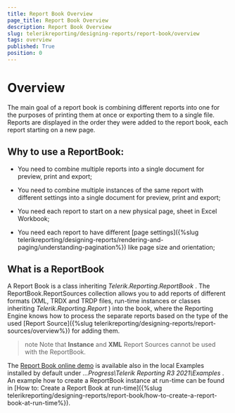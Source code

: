```yaml
---
title: Report Book Overview
page_title: Report Book Overview
description: Report Book Overview
slug: telerikreporting/designing-reports/report-book/overview
tags: overview
published: True
position: 0
---
```


# Overview



The main goal of a report book is combining different reports into one for the purposes of printing them at once or exporting them to a single file. Reports are displayed in the order they were added to the report book, each report starting on a new page.       

## Why to use a ReportBook:

* You need to combine multiple reports into a single document for preview, print and export;

* You need to combine multiple instances of the same report with different settings into a single document for preview, print and export;

* You need each report to start on a new physical page, sheet in Excel Workbook;

* You need each report to have different [page settings]({%slug telerikreporting/designing-reports/rendering-and-paging/understanding-pagination%}) like page size and orientation;             

## What is a ReportBook

A Report Book is a class inheriting *Telerik.Reporting.ReportBook* . The ReportBook.ReportSources collection allows you to add reports of different formats (XML, TRDX and TRDP files, run-time instances or classes inheriting *Telerik.Reporting.Report* ) into the book, where the Reporting Engine knows how to process the separate reports based on the type of the used [Report Source]({%slug telerikreporting/designing-reports/report-sources/overview%}) for adding them.         

>note Note that __Instance__ and __XML__ Report Sources cannot be used with the ReportBook.           


The [Report Book online demo](https://demos.telerik.com/reporting/report-book) is available also in the local Examples installed by default under *...Progress\Telerik Reporting R3 2021\Examples* . An example how to create a ReportBook instance at run-time can be found in [How to: Create a Report Book at run-time]({%slug telerikreporting/designing-reports/report-book/how-to-create-a-report-book-at-run-time%}).         
